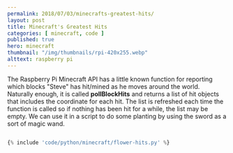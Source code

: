 ```yaml
---
permalink: 2018/07/03/minecrafts-greatest-hits/
layout: post
title: Minecraft's Greatest Hits
categories: [ minecraft, code ]
published: true
hero: minecraft 
thumbnail: "/img/thumbnails/rpi-420x255.webp"
alttext: raspberry pi
---
```


The Raspberry Pi Minecraft API has a little known function for reporting which blocks "Steve" has hit/mined 
as he moves around the world. Naturally enough, it is called **pollBlockHits** and returns a list of hit objects 
that includes the coordinate for each hit. The list is refreshed each time the function is called so if nothing 
has been hit for a while, the list may be empty. We can use it in a script to do some planting by using the sword 
as a sort of magic wand.  


```python

{% include 'code/python/minecraft/flower-hits.py' %}

```

